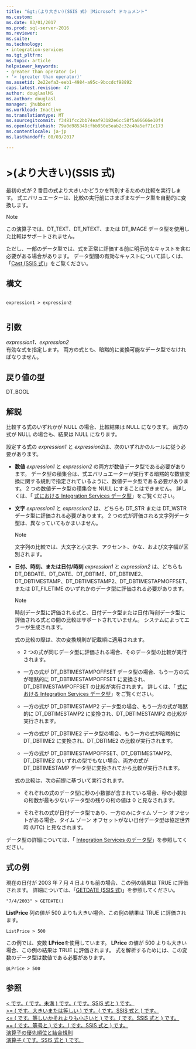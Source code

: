 ```yaml
---
title: "&gt;(より大きい)(SSIS 式) |Microsoft ドキュメント"
ms.custom: 
ms.date: 03/01/2017
ms.prod: sql-server-2016
ms.reviewer: 
ms.suite: 
ms.technology:
- integration-services
ms.tgt_pltfrm: 
ms.topic: article
helpviewer_keywords:
- greater than operator (>)
- '> (greater than operator)'
ms.assetid: 2e22efa3-eeb1-4984-a95c-9bccdcf98892
caps.latest.revision: 47
author: douglaslMS
ms.author: douglasl
manager: jhubbard
ms.workload: Inactive
ms.translationtype: MT
ms.sourcegitcommit: f3481fcc2bb74eaf93182e6cc58f5a06666e10f4
ms.openlocfilehash: 79a0d985349cfbb950e5eab2c32c40a5ef71c173
ms.contentlocale: ja-jp
ms.lasthandoff: 08/03/2017

---
```

# <a name="gt-greater-than-ssis-expression"></a>&gt;(より大きい)(SSIS 式)
  最初の式が 2 番目の式より大きいかどうかを判別するための比較を実行します。 式エバリュエーターは、比較の実行前にさまざまなデータ型を自動的に変換します。  
  
> [!NOTE]  
>  この演算子では、DT_TEXT、DT_NTEXT、または DT_IMAGE データ型を使用した比較はサポートされません。  
  
 ただし、一部のデータ型では、式を正常に評価する前に明示的なキャストを含む必要がある場合があります。 データ型間の有効なキャストについて詳しくは、「[Cast &#40;SSIS 式&#41;](../../integration-services/expressions/cast-ssis-expression.md)」をご覧ください。  
  
## <a name="syntax"></a>構文  
  
```  
  
expression1 > expression2  
  
```  
  
## <a name="arguments"></a>引数  
 *expression1、expression2*  
 有効な式を指定します。 両方の式とも、暗黙的に変換可能なデータ型でなければなりません。  
  
## <a name="result-types"></a>戻り値の型  
 DT_BOOL  
  
## <a name="remarks"></a>解説  
 比較する式のいずれかが NULL の場合、比較結果は NULL になります。 両方の式が NULL の場合も、結果は NULL になります。  
  
 設定する式の *expression1* と *expression2*は、次のいずれかのルールに従う必要があります。  
  
-   **数値** *expression1* と *expression2* の両方が数値データ型である必要があります。 データ型の積集合は、式エバリュエーターが実行する暗黙的な数値変換に関する規則で指定されているように、数値データ型である必要があります。 2 つの数値データ型の積集合を NULL にすることはできません。 詳しくは、「 [式における Integration Services データ型](../../integration-services/expressions/integration-services-data-types-in-expressions.md)」をご覧ください。  
  
-   **文字** *expression1* と *expression2* は、どちらも DT_STR または DT_WSTR データ型に評価される必要があります。 2 つの式が評価される文字列データ型は、異なっていてもかまいません。  
  
    > [!NOTE]  
    >  文字列の比較では、大文字と小文字、アクセント、かな、および文字幅が区別されます。  
  
-   **日付、時刻、または日付/時刻** *expression1* と *expression2* は、どちらも DT_DBDATE、DT_DATE、DT_DBTIME、DT_DBTIME2、DT_DBTIMESTAMP、DT_DBTIMESTAMP2、DT_DBTIMESTAPMOFFSET、または DT_FILETIME のいずれかのデータ型に評価される必要があります。  
  
    > [!NOTE]  
    >  時刻データ型に評価される式と、日付データ型または日付/時刻データ型に評価される式との間の比較はサポートされていません。 システムによってエラーが生成されます。  
  
     式の比較の際は、次の変換規則が記載順に適用されます。  
  
    -   2 つの式が同じデータ型に評価される場合、そのデータ型の比較が実行されます。  
  
    -   一方の式が DT_DBTIMESTAMPOFFSET データ型の場合、もう一方の式が暗黙的に DT_DBTIMESTAMPOFFSET に変換され、DT_DBTIMESTAMPOFFSET の比較が実行されます。 詳しくは、「 [式における Integration Services データ型](../../integration-services/expressions/integration-services-data-types-in-expressions.md)」をご覧ください。  
  
    -   一方の式が DT_DBTIMESTAMP2 データ型の場合、もう一方の式が暗黙的に DT_DBTIMESTAMP2 に変換され、DT_DBTIMESTAMP2 の比較が実行されます。  
  
    -   一方の式が DT_DBTIME2 データ型の場合、もう一方の式が暗黙的に DT_DBTIME2 に変換され、DT_DBTIME2 の比較が実行されます。  
  
    -   一方の式が DT_DBTIMESTAMPOFFSET、DT_DBTIMESTAMP2、DT_DBTIME2 のいずれの型でもない場合、両方の式が DT_DBTIMESTAMP データ型に変換されてから比較が実行されます。  
  
     式の比較は、次の前提に基づいて実行されます。  
  
    -   それぞれの式のデータ型に秒の小数部が含まれている場合、秒の小数部の桁数が最も少ないデータ型の残りの桁の値は 0 と見なされます。  
  
    -   それぞれの式が日付データ型であり、一方のみにタイム ゾーン オフセットがある場合、タイム ゾーン オフセットがない日付データ型は協定世界時 (UTC) と見なされます。  
  
 データ型の詳細については、「 [Integration Services のデータ型](../../integration-services/data-flow/integration-services-data-types.md)」を参照してください。  
  
## <a name="expression-examples"></a>式の例  
 現在の日付が 2003 年 7 月 4 日よりも前の場合、この例の結果は TRUE に評価されます。 詳細については、「[GETDATE (SSIS 式)](../../integration-services/expressions/getdate-ssis-expression.md)」を参照してください。  
  
```  
"7/4/2003" > GETDATE()  
```  
  
 **ListPrice** 列の値が 500 よりも大きい場合、この例の結果は TRUE に評価されます。  
  
```  
ListPrice > 500  
```  
  
 この例では、変数 **LPrice**を使用しています。 **LPrice** の値が 500 よりも大きい場合、この例の結果は TRUE に評価されます。 式を解析するためには、この変数のデータ型は数値である必要があります。  
  
```  
@LPrice > 500  
```  
  
## <a name="see-also"></a>参照  
 [&#60; です。&#40; です。未満 &#41; です。&#40; です。SSIS 式と &#41; です。](../../integration-services/expressions/less-than-ssis-expression.md)   
 [&#62;= &#40; です。大きいまたは等しい &#41; です。&#40; です。SSIS 式と &#41; です。](../../integration-services/expressions/greater-than-or-equal-to-ssis-expression.md)   
 [&#60;= &#40; です。等しいかそれよりも小さいと &#41; です。&#40; です。SSIS 式と &#41; です。](../../integration-services/expressions/less-than-or-equal-to-ssis-expression.md)   
 [== &#40; です。等号と &#41; です。&#40; です。SSIS 式と &#41; です。](../../integration-services/expressions/equal-ssis-expression.md)   
 [演算子の優先順位と結合規則](../../integration-services/expressions/operator-precedence-and-associativity.md)   
 [演算子 &#40; です。SSIS 式と &#41; です。](../../integration-services/expressions/operators-ssis-expression.md)  
  
  

